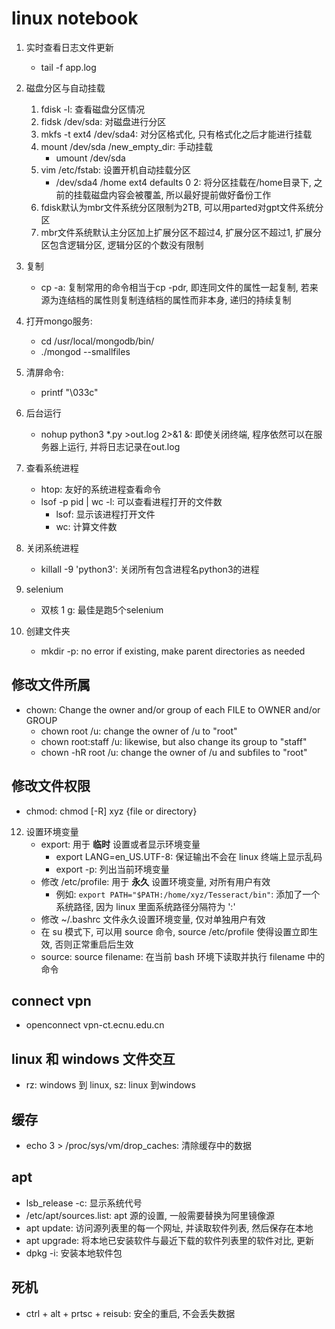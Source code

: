 # linux notebook
1. 实时查看日志文件更新
    * tail -f app.log

2. 磁盘分区与自动挂载
    1. fdisk -l: 查看磁盘分区情况
    2. fidsk /dev/sda: 对磁盘进行分区
    3. mkfs -t ext4 /dev/sda4: 对分区格式化, 只有格式化之后才能进行挂载
    4. mount /dev/sda /new_empty_dir: 手动挂载
        * umount /dev/sda
    5. vim /etc/fstab: 设置开机自动挂载分区
        * /dev/sda4 /home ext4 defaults 0 2: 将分区挂载在/home目录下, 之前的挂载磁盘内容会被覆盖, 所以最好提前做好备份工作
    6. fdisk默认为mbr文件系统分区限制为2TB, 可以用parted对gpt文件系统分区
    7. mbr文件系统默认主分区加上扩展分区不超过4, 扩展分区不超过1, 扩展分区包含逻辑分区, 逻辑分区的个数没有限制

3. 复制
    * cp -a: 复制常用的命令相当于cp -pdr, 即连同文件的属性一起复制, 若来源为连结档的属性则复制连结档的属性而非本身, 递归的持续复制

4. 打开mongo服务:
    * cd /usr/local/mongodb/bin/
    * ./mongod --smallfiles

5. 清屏命令:
    * printf "\033c"

6. 后台运行
    * nohup python3 *.py >out.log 2>&1 &: 即使关闭终端, 程序依然可以在服务器上运行, 并将日志记录在out.log

7. 查看系统进程
    * htop: 友好的系统进程查看命令
    * lsof -p pid | wc -l: 可以查看进程打开的文件数
        * lsof: 显示该进程打开文件
        * wc: 计算文件数

8. 关闭系统进程
    * killall -9 'python3': 关闭所有包含进程名python3的进程

9. selenium
    * 双核 1 g: 最佳是跑5个selenium

10. 创建文件夹
    * mkdir -p: no error if existing, make parent directories as needed

## 修改文件所属
* chown: Change the owner and/or group of each FILE to OWNER and/or GROUP
    * chown root /u: change the owner of /u to "root"
    * chown root:staff /u: likewise, but also change its group to "staff"
    * chown -hR root /u: change the owner of /u and subfiles to "root"

## 修改文件权限
* chmod: chmod [-R] xyz {file or directory}

12. 设置环境变量
    * export: 用于 **临时** 设置或者显示环境变量
        * export LANG=en_US.UTF-8: 保证输出不会在 linux 终端上显示乱码
        * export -p: 列出当前环境变量
    * 修改 /etc/profile: 用于 **永久** 设置环境变量, 对所有用户有效
        * 例如: `export PATH="$PATH:/home/xyz/Tesseract/bin"`: 添加了一个系统路径, 因为 linux 里面系统路径分隔符为 ':'
    * 修改 ~/.bashrc 文件永久设置环境变量, 仅对单独用户有效
    * 在 su 模式下, 可以用 source 命令, source /etc/profile 使得设置立即生效, 否则正常重启后生效
    * source: source filename: 在当前 bash 环境下读取并执行 filename 中的命令

## connect vpn
* openconnect vpn-ct.ecnu.edu.cn

## linux 和 windows 文件交互
* rz: windows 到 linux, sz: linux 到windows

## 缓存
* echo 3 > /proc/sys/vm/drop_caches: 清除缓存中的数据

## apt
* lsb_release -c: 显示系统代号
* /etc/apt/sources.list: apt 源的设置, 一般需要替换为阿里镜像源
* apt update: 访问源列表里的每一个网址, 并读取软件列表, 然后保存在本地
* apt upgrade: 将本地已安装软件与最近下载的软件列表里的软件对比, 更新
* dpkg -i: 安装本地软件包

## 死机
* ctrl + alt + prtsc + reisub: 安全的重启, 不会丢失数据
